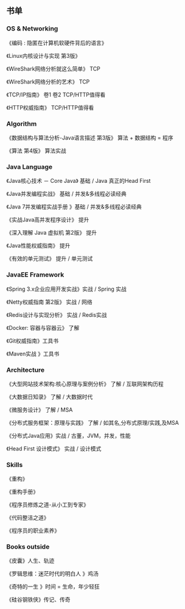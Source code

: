 ## 书单
### OS & Networking 
《编码 : 隐匿在计算机软硬件背后的语言》

《Linux内核设计与实现 第3版》 

《WireShark网络分析就这么简单》 TCP 

《WireShark网络分析的艺术》 TCP 

《TCP/IP指南》 卷1 卷2 TCP/HTTP值得看 

《HTTP权威指南》 TCP/HTTP值得看
### Algorithm 
《数据结构与算法分析-Java语言描述 第3版》 算法 + 数据结构 = 程序 

《算法 第4版》 算法实战
### Java Language 
《Java核心技术 － Core Java》 基础 / Java 真正的Head First 

《Java并发编程实战》 基础 / 并发&多线程必读经典 

《Java 7并发编程实战手册 》基础 / 并发&多线程必读经典 

《实战Java高并发程序设计》 提升 

《深入理解 Java 虚拟机 第2版》 提升 

《Java性能权威指南》 提升 

《有效的单元测试》 提升 / 单元测试
### JavaEE Framework 
《Spring 3.x企业应用开发实战》实战 / Spring 实战 

《Netty权威指南 第2版》 实战 / 网络 

《Redis设计与实现分析》 实战 / Redis实战 

《Docker: 容器与容器云》 了解 

《Git权威指南》工具书 

《Maven实战 》工具书
### Architecture 
《大型网站技术架构:核心原理与案例分析》 了解 / 互联网架构历程 

《大数据日知录》 了解 / 大数据时代 

《微服务设计》 了解 / MSA 

《分布式服务框架：原理与实践》 了解 / 如其名,分布式原理/实践,及MSA 

《分布式Java应用》实战 / 古董，JVM，并发，性能 

《Head First 设计模式》 实战 / 设计模式
### Skills 
《重构》 

《重构手册》 

《程序员修炼之道-从小工到专家》 

《代码整洁之道》 

《程序员的职业素养》

### Books outside 

《皮囊》人生、轨迹 

《罗辑思维：迷茫时代的明白人 》鸡汤 

《奇特的一生 》时间 = 生命，年少轻狂 

《硅谷钢铁侠》传记、传奇